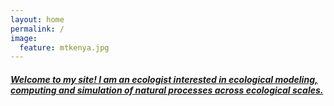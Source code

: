```yaml
---
layout: home
permalink: /
image:
  feature: mtkenya.jpg
---
```


<div class="tiles">

<div class="title">
  <a href="/research/">
    <h5>
    Welcome to my site! I am an ecologist interested in ecological modeling, computing and simulation of natural processes across ecological scales.
    </h5>
  </a>
</div>
